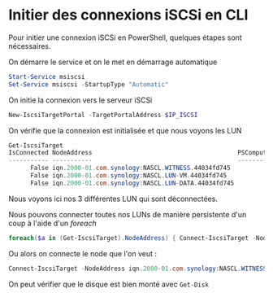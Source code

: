 # Initier des connexions iSCSi en CLI

Pour initier une connexion iSCSi en PowerShell, quelques étapes sont
nécessaires.

On démarre le service et on le met en démarrage automatique

```powershell
Start-Service msiscsi
Set-Service msiscsi -StartupType "Automatic"
```

On initie la connexion vers le serveur iSCSi

```powershell
New-IscsiTargetPortal -TargetPortalAddress $IP_ISCSI
```

On vérifie que la connexion est initialisée et que nous voyons les LUN

```powershell
Get-IscsiTarget
IsConnected NodeAddress                                        PSComputerName
----------- -----------                                        --------------
      False iqn.2000-01.com.synology:NASCL.WITNESS.44034fd745
      False iqn.2000-01.com.synology:NASCL.LUN-VM.44034fd745
      False iqn.2000-01.com.synology:NASCL.LUN-DATA.44034fd745
```

Nous voyons ici nos 3 différentes LUN qui sont déconnectées.

Nous pouvons connecter toutes nos LUNs de manière persistente d'un coup
à l'aide d'un *foreach*

```powershell
foreach($a in (Get-IscsiTarget).NodeAddress) { Connect-IscsiTarget -NodeAddress $a -IsPersistent $true }
```

Ou alors on connecte le node que l'on veut :

```powershell
Connect-IscsiTarget -NodeAddress iqn.2000-01.com.synology:NASCL.WITNESS.44034fd745 -IsPersistent $true
```

On peut vérifier que le disque est bien monté avec `Get-Disk`
